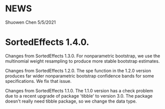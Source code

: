 NEWS
================
Shuowen Chen
5/5/2021

# SortedEffects 1.4.0.
Changes from SortedEffects 1.3.0. For nonparametric bootstrap, we use the multinomial weight resampling to produce more stable bootstrap estimates. 

Changes from SortedEffects 1.2.0. The spe function in the 1.2.0 version produces far wider nonparametric bootstrap confidence bands for some specifications. We fix that issue. 

Changes from SortedEffects 1.1.0. The 1.1.0 version has a check problem due to a recent upgrade of package 'tibble' to version 3.0. The package doesn't really need tibble package, so we change the data type. 

